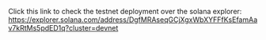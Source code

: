 Click this link to check the testnet deployment over the solana explorer: https://explorer.solana.com/address/DgfMRAseqGCjXgxWbXYFFfKsEfamAav7kRtMs5pdED1q?cluster=devnet
